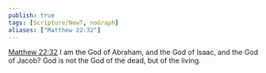 ```yaml
---
publish: true
tags: [Scripture/NewT, noGraph]
aliases: ["Matthew 22:32"]
---
```

[Matthew 22:32](https://churchofjesuschrist.org/study/scriptures/nt/matt/22?lang=eng&id=p32#p32) I am the God of Abraham, and the God of Isaac, and the God of Jacob? God is not the God of the dead, but of the living.
